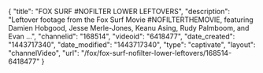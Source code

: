 {
    "title": "FOX SURF #NOFILTER LOWER LEFTOVERS",
    "description": "Leftover footage from the Fox Surf Movie #NOFILTERTHEMOVIE, featuring Damien Hobgood, Jesse Merle-Jones, Keanu Asing, Rudy Palmboom, and Evan ...",
    "channelid": "168514",
    "videoid": "6418477",
    "date_created": "1443717340",
    "date_modified": "1443717340",
    "type": "captivate",
    "layout": "channelVideo",
    "url": "\/fox\/fox-surf-nofilter-lower-leftovers\/168514-6418477"
}